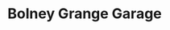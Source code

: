 ---
title: "Bolney Grange Garage"
url: /haywards-heath/bolney-grange-garage/
shop: Autowerkstatt
---